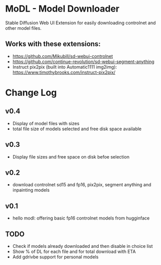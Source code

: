 # MoDL - Model Downloader
Stable Diffusion Web UI Extension for easily downloading controlnet and other model files.  

## Works with these extensions:
* https://github.com/Mikubill/sd-webui-controlnet
* https://github.com/continue-revolution/sd-webui-segment-anything
* Instruct pix2pix (built into Automatic1111 img2img): https://www.timothybrooks.com/instruct-pix2pix/

# Change Log

## v0.4
* Display of model files with sizes
* total file size of models selected and free disk space available

## v0.3
* Display file sizes and free space on disk befoe selection

## v0.2
* download controlnet sd15 and fp16, pix2pix, segment anything and inpainting models

## v0.1
* hello modl: offering basic fp16 controlnet models from hugginface

## TODO
* Check if models already downloaded and then disable in choice list
* Show % of DL for each file and for total download with ETA
* Add gdrivbe support for personal models
